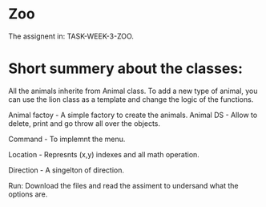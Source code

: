 # Zoo

The assignent in: TASK-WEEK-3-ZOO.

# Short summery about the classes:
All the animals inherite from Animal class.
To add a new type of animal, you can use the lion class as
a template and change the logic of the functions. 

Animal factoy - A simple factory to create the animals.
Animal DS - Allow to delete, print and go throw all over the objects.

Command - To implemnt the menu. 

Location - Represnts (x,y) indexes and all math operation. 

Direction - A singelton of direction. 

Run:
Download the files and read the assiment to undersand what the 
options are.